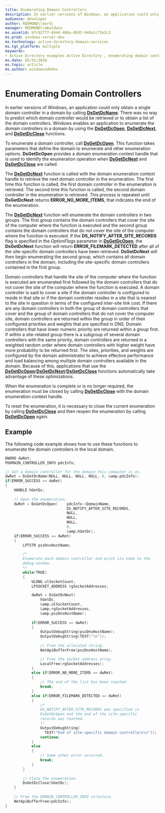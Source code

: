 ```yaml
---
title: Enumerating Domain Controllers
description: In earlier versions of Windows, an application could only obtain a single domain controller in a domain by calling DsGetDcName.
audience: developer
author: REDMOND\\markl
manager: REDMOND\\mbaldwin
ms.assetid: bfc92777-6944-406a-8b93-949a1cf3e2c3
ms.prod: windows-server-dev
ms.technology: active-directory-domain-services
ms.tgt_platform: multiple
keywords:
- Active Directory examples Active Directory , enumerating domain controllers Active Directory
ms.date: 05/31/2018
ms.topic: article
ms.author: windowssdkdev
---
```


# Enumerating Domain Controllers

In earlier versions of Windows, an application could only obtain a single domain controller in a domain by calling [**DsGetDcName**](/windows/win32/DsGetDC/nf-dsgetdc-dsgetdcnamea?branch=master). There was no way to predict which domain controller would be retrieved or to obtain a list of the domain controllers. Windows enables an application to enumerate the domain controllers in a domain by using the [**DsGetDcOpen**](/windows/win32/Dsgetdc/nf-dsgetdc-dsgetdcopena?branch=master), [**DsGetDcNext**](/windows/win32/Dsgetdc/nf-dsgetdc-dsgetdcnexta?branch=master), and [**DsGetDcClose**](/windows/win32/Dsgetdc/nf-dsgetdc-dsgetdcclosew?branch=master) functions.

To enumerate a domain controller, call [**DsGetDcOpen**](/windows/win32/Dsgetdc/nf-dsgetdc-dsgetdcopena?branch=master). This function takes parameters that define the domain to enumerate and other enumeration options. **DsGetDcOpen** provides a domain enumeration context handle that is used to identify the enumeration operation when [**DsGetDcNext**](/windows/win32/Dsgetdc/nf-dsgetdc-dsgetdcnexta?branch=master) and [**DsGetDcClose**](/windows/win32/Dsgetdc/nf-dsgetdc-dsgetdcclosew?branch=master) are called.

The [**DsGetDcNext**](/windows/win32/Dsgetdc/nf-dsgetdc-dsgetdcnexta?branch=master) function is called with the domain enumeration context handle to retrieve the next domain controller in the enumeration. The first time this function is called, the first domain controller in the enumeration is retrieved. The second time this function is called, the second domain controller in the enumeration is retrieved. This process is repeated until **DsGetDcNext** returns **ERROR\_NO\_MORE\_ITEMS**, that indicates the end of the enumeration.

The [**DsGetDcNext**](/windows/win32/Dsgetdc/nf-dsgetdc-dsgetdcnexta?branch=master) function will enumerate the domain controllers in two groups. The first group contains the domain controllers that cover the site of the computer where the function is executed and the second group contains the domain controllers that do not cover the site of the computer where the function is executed. If the **DS\_NOTIFY\_AFTER\_SITE\_RECORDS** flag is specified in the *OptionFlags* parameter in [**DsGetDcOpen**](/windows/win32/Dsgetdc/nf-dsgetdc-dsgetdcopena?branch=master), the **DsGetDcNext** function will return **ERROR\_FILEMARK\_DETECTED** after all of the site-specific domain controllers have been retrieved. **DsGetDcNext** will then begin enumerating the second group, which contains all domain controllers in the domain, including the site-specific domain controllers contained in the first group.

Domain controllers that handle the site of the computer where the function is executed are enumerated first followed by the domain controllers that do not cover the site of the computer where the function is executed. A domain controller is said to cover a site if the domain controller is configured to reside in that site or if the domain controller resides in a site that is nearest to the site in question in terms of the configured inter-site link cost. If there are any domain controllers in both the group of domain controllers that cover and the group of domain controllers that do not cover the computer site, domain controllers are returned within the group in order of their configured priorities and weights that are specified in DNS. Domain controllers that have lower numeric priority are returned within a group first. If within a site-related group there is a subgroup of several domain controllers with the same priority, domain controllers are returned in a weighted random order where domain controllers with higher weight have more probability to be returned first. The sites, priorities, and weights are configured by the domain administrator to achieve effective performance and load balancing among multiple domain controllers available in the domain. Because of this, applications that use the [**DsGetDcOpen**](/windows/win32/Dsgetdc/nf-dsgetdc-dsgetdcopena?branch=master)/[**DsGetDcNext**](/windows/win32/Dsgetdc/nf-dsgetdc-dsgetdcnexta?branch=master)/[**DsGetDcClose**](/windows/win32/Dsgetdc/nf-dsgetdc-dsgetdcclosew?branch=master) functions automatically take advantage of these optimizations.

When the enumeration is complete or is no longer required, the enumeration must be closed by calling [**DsGetDcClose**](/windows/win32/Dsgetdc/nf-dsgetdc-dsgetdcclosew?branch=master) with the domain enumeration context handle.

To reset the enumeration, it is necessary to close the current enumeration by calling [**DsGetDcClose**](/windows/win32/Dsgetdc/nf-dsgetdc-dsgetdcclosew?branch=master) and then reopen the enumeration by calling [**DsGetDcOpen**](/windows/win32/Dsgetdc/nf-dsgetdc-dsgetdcopena?branch=master) again.

## Example

The following code example shows how to use these functions to enumerate the domain controllers in the local domain.


```C++
DWORD dwRet;
PDOMAIN_CONTROLLER_INFO pdcInfo;

// Get a domain controller for the domain this computer is on.
dwRet = DsGetDcName(NULL, NULL, NULL, NULL, 0, &amp;pdcInfo);
if(ERROR_SUCCESS == dwRet)
{
    HANDLE hGetDc;
    
    // Open the enumeration.
    dwRet = DsGetDcOpen(    pdcInfo->DomainName,
                            DS_NOTIFY_AFTER_SITE_RECORDS,
                            NULL,
                            NULL,
                            NULL,
                            0,
                            &amp;hGetDc);
    if(ERROR_SUCCESS == dwRet)
    {
        LPTSTR pszDnsHostName;

        /*
        Enumerate each domain controller and print its name to the 
        debug window.
        */
        while(TRUE)
        {
            ULONG ulSocketCount;
            LPSOCKET_ADDRESS rgSocketAddresses;

            dwRet = DsGetDcNext(
                hGetDc, 
                &amp;ulSocketCount, 
                &amp;rgSocketAddresses, 
                &amp;pszDnsHostName);
            
            if(ERROR_SUCCESS == dwRet)
            {
                OutputDebugString(pszDnsHostName);
                OutputDebugString(TEXT("\n"));
                
                // Free the allocated string.
                NetApiBufferFree(pszDnsHostName);

                // Free the socket address array.
                LocalFree(rgSocketAddresses);
            }
            else if(ERROR_NO_MORE_ITEMS == dwRet)
            {
                // The end of the list has been reached.
                break;
            }
            else if(ERROR_FILEMARK_DETECTED == dwRet)
            {
                /*
                DS_NOTIFY_AFTER_SITE_RECORDS was specified in 
                DsGetDcOpen and the end of the site-specific 
                records was reached.
                */
                OutputDebugString(
                  TEXT("End of site-specific domain controllers\n"));
                continue;
            }
            else
            {
                // Some other error occurred.
                break;
            }
        }
        
        // Close the enumeration.
        DsGetDcClose(hGetDc);
    }
    
    // Free the DOMAIN_CONTROLLER_INFO structure. 
    NetApiBufferFree(pdcInfo);
}
```



 

 




